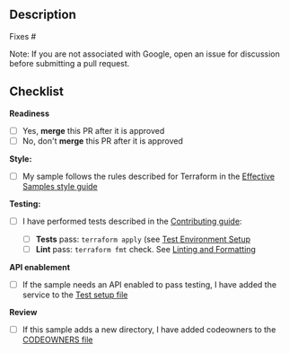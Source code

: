 ## Description

Fixes #<ISSUE-NUMBER>

Note: If you are not associated with Google, open an issue for discussion before submitting a pull request.

## Checklist

**Readiness**

- [ ] Yes, **merge** this PR after it is approved
- [ ] No, don't **merge** this PR after it is approved

**Style:**
  
- [ ] My sample follows the rules described for Terraform in the [Effective Samples style guide](https://googlecloudplatform.github.io/samples-style-guide/)
  
**Testing:**
  
- [ ] I have performed tests described in the [Contributing guide](https://github.com/terraform-google-modules/terraform-docs-samples/blob/main/CONTRIBUTING.md):
  
   - [ ] **Tests** pass: `terraform apply` (see [Test Environment Setup](https://github.com/terraform-google-modules/terraform-docs-samples/blob/main/CONTRIBUTING.md#set-up-the-test-environment)
   - [ ] **Lint** pass: `terraform fmt` check. See [Linting and Formatting](https://github.com/terraform-google-modules/terraform-docs-samples/blob/main/CONTRIBUTING.md#linting-and-formatting)
  
**API enablement**

- [ ] If the sample needs an API enabled to pass testing, I have added the service to the [Test setup file](https://github.com/terraform-google-modules/terraform-docs-samples/blob/main/test/setup/main.tf)

**Review**

- [ ] If this sample adds a new directory, I have added codeowners to the [CODEOWNERS file](https://github.com/terraform-google-modules/terraform-docs-samples/blob/main/.github/CODEOWNERS)

